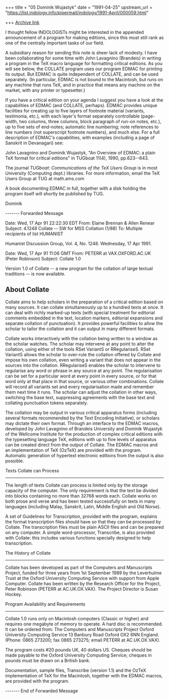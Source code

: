 +++
title = "05 Dominik Wujastyk"
date = "1991-04-25"
upstream_url = "https://list.indology.info/pipermail/indology/1991-April/000059.html"

+++
[Archive link](https://list.indology.info/pipermail/indology/1991-April/000059.html)


I thought fellow INDOLOGISTs might be interested in the appended
announcement of a program for making editions, since this must still
rank as one of the centrally important tasks of our field.

A subsidiary reason for sending this note is sheer lack of modesty.  I
have been collaborating for some time with John Lavagnino (Brandeis) in
writing a program in the TeX macro language for formatting critical
editions.  As you will see below, the COLLATE program uses our program
EDMAC for printing its output.  But EDMAC is quite independent of
COLLATE, and can be used separately.  (In particular, EDMAC is not bound
to the Macintosh, but runs on any machine that runs TeX, and in practice
that means any machine on the market, with any printer or typesetter.)

If you have a critical edition on your agenda I suggest you have a look
at the capabilities of EDMAC (and COLLATE, perhaps).  EDMAC provides
unique facilities for creating up to five layers of footnote material
(variants, testimonia, etc.), with each layer's format separately
controllable (page-width, two columns, three columns, block paragraph
of run-on notes, etc.), up to five sets of end-notes;  automatic line
numbering; note references to line numbers (not superscript footnote
numbers), and much else.  For a full description of EDMAC's
capabilities, with examples (including a page of Sanskrit in
Devanagari) see:

John Lavagnino and Dominik Wujastyk, "An Overview of EDMAC: a plain
TeX format for critical editions" in TUGboat 11(4), 1990, pp.623--643.

The journal _TUGboat: Communications of the TeX Users Group_ is in most
University (Computing dept.) libraries.  For more information, email
the TeX Users Group at TUG at math.ams.com

A book documenting EDMAC in full, together with a disk holding the program
itself will shortly be published by TUG.

Dominik


------- Forwarded Message

Date: Wed, 17 Apr 91 22:22:30 EDT
From: Elaine Brennan & Allen Renear <EDITORS at edu.brown.brownvm>
Subject: 4.1248 Collate -- SW for MSS Collation (1/88)
To: Multiple recipients of list HUMANIST <HUMANIST at BROWNVM>

Humanist Discussion Group, Vol. 4, No. 1248. Wednesday, 17 Apr 1991.

Date:     Wed, 17 Apr 91  11:06 GMT
From: PETERR at VAX.OXFORD.AC.UK (Peter Robinson)
Subject: Collate 1.0


Version 1.0 of Collate -- a new program for the collation of large
textual traditions -- is now available.

About Collate
-----------------
Collate aims to help scholars in the preparation of a critical edition
based on many sources. It can collate simultaneously up to a hundred
texts at once. It  can deal with richly marked-up texts (with special
treatment for editorial comments embedded in the text, location
markers, editorial expansions and separate collation of punctuation). It
provides powerful facilities to allow the scholar to tailor the collation
and it can output in many different formats.

Collate works interactively with the collation being written to a window
as the scholar watches.  The scholar may intervene at any point to alter
the collation, using either of the tools RSet VariantS or RRegulariseS.
RSet VariantS allows the scholar to over-rule the collation offered by
Collate and impose his own collation, even writing a variant that does
not appear in the sources into the collation.  RRegulariseS enables the
scholar to intervene to regularise any word or phrase in any source at
any point.  The regularisation can be set for a particular word at every
point in every source, or for that word only at that place in that
source, or various other combinations.  Collate will record all variants
set and every regularisation made and remember them next time it runs.
The scholar can adjust the collation in other ways, switching the base
text, suppressing agreements with the base text and collating
punctuation tokens separately.

The collation may be output in various critical apparatus forms
(including several  formats recommended by the Text Encoding
Initiative), or scholars may dictate their own format. Through an
interface to the EDMAC macros, developed by John Lavagnino of
Brandeis University and Dominik Wujastyk of the Wellcome Institute
for the production of complex critical editions with the typesetting
language TeX, editions with up to five levels of apparatus can be created
direct from the output of Collate. The EDMAC macros and an
implementation of TeX (OzTeX) are provided with the program.
Automatic generation of hypertext electronic editions from the output is
also possible.

Texts Collate can Process
- -----------------------------
The length of texts Collate can process is limited only by the storage
capacity of the computer. The only requirement is that the text be
divided into blocks containing no more than 32768 words each. Collate
works on both prose and verse and has been tested successfully on texts
in many languages (including Malay, Sanskrit, Latin, Middle English
and Old Norse).

A set of Guidelines for Transcription, provided with the program,
explains the format transcription files should have so that they can be
processed by Collate.  The transcription files must be plain ASCII files
and can be prepared on any computer.  A simple word-processor,
Transcribe, is also provided with Collate: this includes various
functions specially designed to help transcription.

The History of Collate
- --------------------------
Collate has been developed as part of the Computers and Manuscripts
Project, funded for three years from 1st September 1989 by the
Leverhulme Trust at the Oxford University Computing Service with
support from Apple Computer. Collate has been written by the Research
Officer for the Project, Peter Robinson (PETERR at AC.UK.OX.VAX).
The Project Director is Susan Hockey.

Program Availability and Requirements
- ----------------------------------------------
Collate 1.0 runs only on Macintosh computers (Classic or higher) and
requires one megabyte of memory to operate. A hard disc is
recommended. It can be ordered from:
The Computers and Manuscripts Project
Oxford University Computing Service
13 Banbury Road
Oxford OX2 6NN
England.
(Phone: 0865 273200; fax 0865 273275; email
PETERR at AC.UK.OX.VAX).

The program costs #20 pounds UK, 40 dollars US. Cheques should be made
payable to the Oxford University Computing Service; cheques in pounds
must be drawn on a British bank.

Documentation, sample files, Transcribe (version 1.1) and the OzTeX
implementation of TeX for the Macintosh, together with the EDMAC
macros, are provided with the program.

------- End of Forwarded Message





